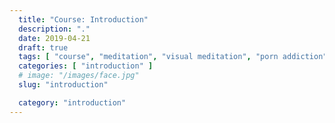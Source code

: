 ```yaml
---
  title: "Course: Introduction"
  description: "."
  date: 2019-04-21
  draft: true
  tags: [ "course", "meditation", "visual meditation", "porn addiction", "addiction", "awareness", "awareness exercises", "perspective", "nofap", "neverfap", "neverfap deluxe" ]
  categories: [ "introduction" ]
  # image: "/images/face.jpg"
  slug: "introduction"

  category: "introduction"
---
```


